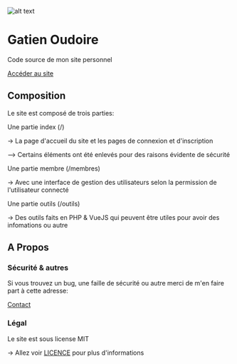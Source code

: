 ![alt text][logo]

[logo]: https://www.gatien-oudoire.com/img/logo-siteweb-256.png "Logo du site"

# Gatien Oudoire

Code source de mon site personnel 

[Accéder au site](https://gatien-oudoire.com)

## Composition

Le site est composé de trois parties:

Une partie index (/)

-> La page d'accueil du site et les pages de connexion et d'inscription

--> Certains éléments ont été enlevés pour des raisons évidente de sécurité 

Une partie membre (/membres)

-> Avec une interface de gestion des utilisateurs selon la permission de l'utilisateur connecté

Une partie outils (/outils)

-> Des outils faits en PHP & VueJS qui peuvent être utiles pour avoir des infomations ou autre

## A Propos

### Sécurité & autres 

Si vous trouvez un bug, une faille de sécurité ou autre merci de m'en faire part à cette adresse:

[Contact](mailto::contact@gatien-oudoire.com)

### Légal

Le site est sous license MIT 

-> Allez voir [LICENCE](https://github.com/Gatien-Oudoire/gatien-oudoire/blob/master/LICENSE) pour plus d'informations
